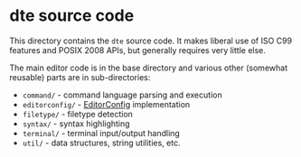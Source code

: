 dte source code
===============

This directory contains the `dte` source code. It makes liberal use
of ISO C99 features and POSIX 2008 APIs, but generally requires very
little else.

The main editor code is in the base directory and various other
(somewhat reusable) parts are in sub-directories:

* `command/` - command language parsing and execution
* `editorconfig/` - [EditorConfig] implementation
* `filetype/` - filetype detection
* `syntax/` - syntax highlighting
* `terminal/` - terminal input/output handling
* `util/` - data structures, string utilities, etc.


[EditorConfig]: https://editorconfig.org/
